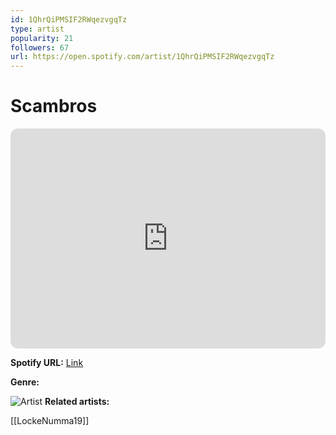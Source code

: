 ```yaml
---
id: 1QhrQiPMSIF2RWqezvgqTz
type: artist
popularity: 21
followers: 67
url: https://open.spotify.com/artist/1QhrQiPMSIF2RWqezvgqTz
---
```

# Scambros

<iframe style="border-radius:12px" src="https://open.spotify.com/embed/artist/1QhrQiPMSIF2RWqezvgqTz" width="100%" height="352" frameBorder="0" allowfullscreen="" allow="autoplay; clipboard-write; encrypted-media; fullscreen; picture-in-picture" loading="lazy"></iframe>

**Spotify URL:** [Link](https://open.spotify.com/artist/1QhrQiPMSIF2RWqezvgqTz)

**Genre:** 

![Artist](https://i.scdn.co/image/ab6761610000e5eb91df8c29c1e6eef97e3feb60)
**Related artists:**

[[LockeNumma19]]
